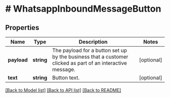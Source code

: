 # # WhatsappInboundMessageButton

## Properties

Name | Type | Description | Notes
------------ | ------------- | ------------- | -------------
**payload** | **string** | The payload for a button set up by the business that a customer clicked as part of an interactive message. | [optional]
**text** | **string** | Button text. | [optional]

[[Back to Model list]](../../README.md#models) [[Back to API list]](../../README.md#endpoints) [[Back to README]](../../README.md)
